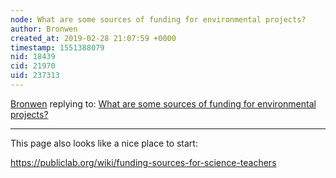 ```yaml
---
node: What are some sources of funding for environmental projects?
author: Bronwen
created_at: 2019-02-28 21:07:59 +0000
timestamp: 1551388079
nid: 18439
cid: 21970
uid: 237313
---
```




[Bronwen](../profile/Bronwen) replying to: [What are some sources of funding for environmental projects?](../notes/Bronwen/02-28-2019/what-are-some-sources-of-funding-for-environmental-projects)

----
This page also looks like a nice place to start: 

https://publiclab.org/wiki/funding-sources-for-science-teachers